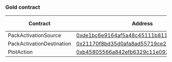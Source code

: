 ### Gold contract

| Contract                  | Address                                                                                                                | Chain ID |
| ------------------------- | ---------------------------------------------------------------------------------------------------------------------- | -------- |
| PackActivationSource      | [0xde1bc6e9164af5a48c45111b811c61f11ce58d91](https://www.onceupon.xyz/0xde1bc6e9164af5a48c45111b811c61f11ce58d91:8453) | Base     |
| PackActivationDestination | [0x21170f8bd35d0afa8ad55719ce29d6489a8585db](https://www.onceupon.xyz/0x21170f8bd35d0afa8ad55719ce29d6489a8585db:4653) | Gold     |
| PlotAction                | [0xb45805566a842efb6329c11e092158f3e0eddaa2](https://www.onceupon.xyz/0xb45805566a842efb6329c11e092158f3e0eddaa2:4653) | Gold     |
